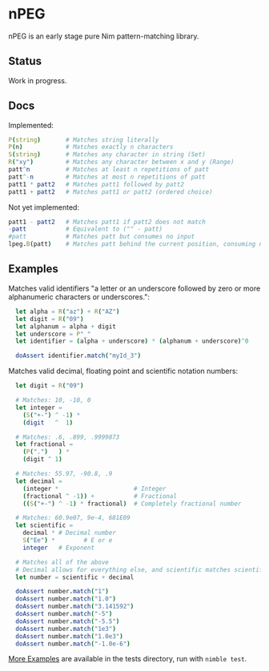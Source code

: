 
# nPEG

nPEG is an early stage pure Nim pattern-matching library.


## Status

Work in progress.

## Docs

Implemented:

```nim
P(string)       # Matches string literally
P(n)            # Matches exactly n characters
S(string)       # Matches any character in string (Set)
R("xy")         # Matches any character between x and y (Range)
patt^n          # Matches at least n repetitions of patt
patt^-n         # Matches at most n repetitions of patt
patt1 * patt2   # Matches patt1 followed by patt2
patt1 + patt2   # Matches patt1 or patt2 (ordered choice)
```


Not yet implemented:

```nim
patt1 - patt2   # Matches patt1 if patt2 does not match
-patt           # Equivalent to ("" - patt)
#patt           # Matches patt but consumes no input
lpeg.B(patt)    # Matches patt behind the current position, consuming no input
```


## Examples

Matches valid identifiers "a letter or an underscore followed by zero or more
alphanumeric characters or underscores.":

```nim
  let alpha = R("az") + R("AZ")
  let digit = R("09")
  let alphanum = alpha + digit
  let underscore = P"_"
  let identifier = (alpha + underscore) * (alphanum + underscore)^0

  doAssert identifier.match("myId_3")
```

Matches valid decimal, floating point and scientific notation numbers:

```nim
  let digit = R("09")

  # Matches: 10, -10, 0
  let integer =
    (S("+-") ^ -1) *
    (digit   ^  1)

  # Matches: .6, .899, .9999873
  let fractional =
    (P(".")   ) *
    (digit ^ 1)

  # Matches: 55.97, -90.8, .9 
  let decimal = 
    (integer *                     # Integer
    (fractional ^ -1)) +           # Fractional
    ((S("+-") ^ -1) * fractional)  # Completely fractional number

  # Matches: 60.9e07, 9e-4, 681E09 
  let scientific = 
    decimal * # Decimal number
    S("Ee") *        # E or e
    integer   # Exponent

  # Matches all of the above
  # Decimal allows for everything else, and scientific matches scientific
  let number = scientific + decimal

  doAssert number.match("1")
  doAssert number.match("1.0")
  doAssert number.match("3.141592")
  doAssert number.match("-5")
  doAssert number.match("-5.5")
  doAssert number.match("1e3")
  doAssert number.match("1.0e3")
  doAssert number.match("-1.0e-6")
```


[More Examples](https://github.com/zevv/npeg/blob/master/tests/test1.nim) are
available in the tests directory, run with `nimble test`.


